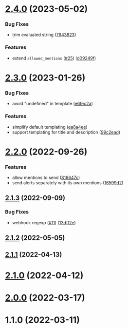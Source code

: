 # [2.4.0](https://github.com/lidofinance/alertmanager-discord/compare/2.3.0...2.4.0) (2023-05-02)


### Bug Fixes

* trim evaluated string ([7643823](https://github.com/lidofinance/alertmanager-discord/commit/7643823bba56eeeccd87f7d1ec74265c90440979))


### Features

* extend `allowed_mentions` ([#25](https://github.com/lidofinance/alertmanager-discord/issues/25)) ([d09249f](https://github.com/lidofinance/alertmanager-discord/commit/d09249f60185a603ce547072d1d1acedaece2c55))



# [2.3.0](https://github.com/lidofinance/alertmanager-discord/compare/2.2.0...2.3.0) (2023-01-26)


### Bug Fixes

* avoid "undefined" in template ([e6fec2a](https://github.com/lidofinance/alertmanager-discord/commit/e6fec2aa89d2d5b4a213a66271ddedbc8fb51321))


### Features

* simplify default templating ([ea8a4ee](https://github.com/lidofinance/alertmanager-discord/commit/ea8a4ee5e08f0e27966667e048615389da246038))
* support templating for title and description ([99c2ead](https://github.com/lidofinance/alertmanager-discord/commit/99c2eadd9884e6d2cb33b905320fdc0970971c5e))



# [2.2.0](https://github.com/lidofinance/alertmanager-discord/compare/2.1.3...2.2.0) (2022-09-26)


### Features

* allow mentions to send ([819647c](https://github.com/lidofinance/alertmanager-discord/commit/819647c6c2d0e3d6a9a4be9a4a38629ffe417053))
* send alerts separately with its own mentions ([16599d2](https://github.com/lidofinance/alertmanager-discord/commit/16599d21344f11c3e56b6e4e7807d554b1b26abe))



## [2.1.3](https://github.com/lidofinance/alertmanager-discord/compare/2.1.2...2.1.3) (2022-09-09)


### Bug Fixes

* webhook regexp ([#11](https://github.com/lidofinance/alertmanager-discord/issues/11)) ([13dff2e](https://github.com/lidofinance/alertmanager-discord/commit/13dff2ed21720f84147c16f2d1f986328773fed3))



## [2.1.2](https://github.com/lidofinance/alertmanager-discord/compare/2.1.1...2.1.2) (2022-05-05)



## [2.1.1](https://github.com/lidofinance/alertmanager-discord/compare/2.1.0...2.1.1) (2022-04-13)



# [2.1.0](https://github.com/lidofinance/alertmanager-discord/compare/2.0.0...2.1.0) (2022-04-12)



# [2.0.0](https://github.com/lidofinance/alertmanager-discord/compare/1.1.0...2.0.0) (2022-03-17)



# 1.1.0 (2022-03-11)



